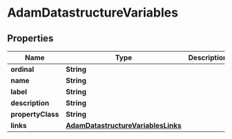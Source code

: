 

# AdamDatastructureVariables


## Properties

| Name | Type | Description | Notes |
|------------ | ------------- | ------------- | -------------|
|**ordinal** | **String** |  |  [optional] |
|**name** | **String** |  |  [optional] |
|**label** | **String** |  |  [optional] |
|**description** | **String** |  |  [optional] |
|**propertyClass** | **String** |  |  [optional] |
|**links** | [**AdamDatastructureVariablesLinks**](AdamDatastructureVariablesLinks.md) |  |  [optional] |



